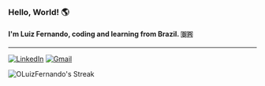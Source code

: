 ### Hello, World! 🌎
#### I'm Luiz Fernando, coding and learning from Brazil. 🇧🇷

---
[![LinkedIn](https://img.shields.io/badge/LinkedIn-0077B5?style=for-the-badge&logo=linkedin&logoColor=white)](https://www.linkedin.com/in/oluizfernando/)
[![Gmail](https://img.shields.io/badge/Gmail-D14836?style=for-the-badge&logo=gmail&logoColor=white)](mailto:luizfernandodematoscarvalho@gmail.com)

![OLuizFernando's Streak](https://github-readme-streak-stats.herokuapp.com/?user=OLuizFernando&theme=dark&hide_border=true)
